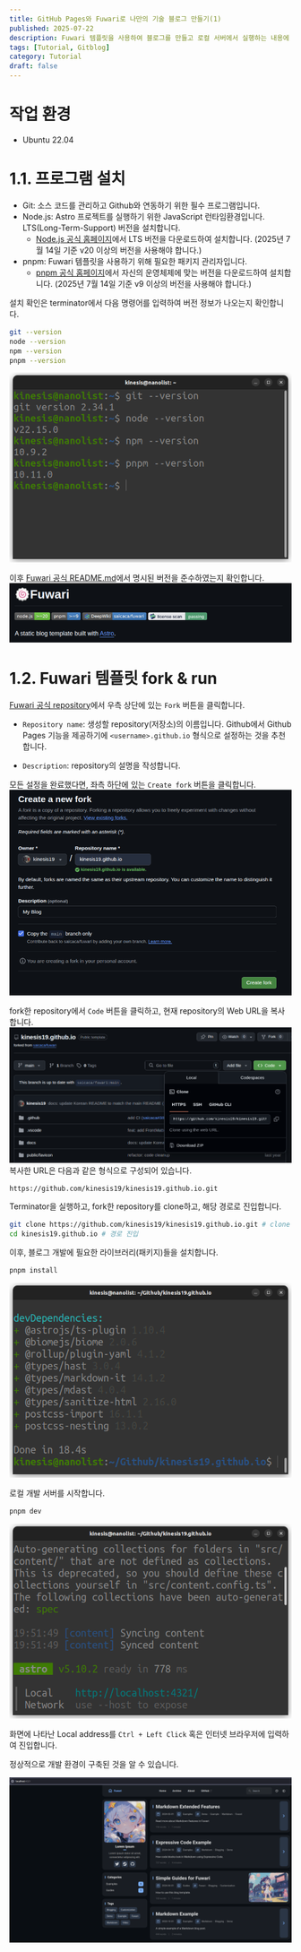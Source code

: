 ```yaml
---
title: GitHub Pages와 Fuwari로 나만의 기술 블로그 만들기(1)
published: 2025-07-22
description: Fuwari 템플릿을 사용하여 블로그를 만들고 로컬 서버에서 실행하는 내용에 대해 다룹니다.
tags: [Tutorial, Gitblog]
category: Tutorial
draft: false
---
```


# 작업 환경
- Ubuntu 22.04


# 1.1. 프로그램 설치
- Git: 소스 코드를 관리하고 Github와 연동하기 위한 필수 프로그램입니다.
- Node.js: Astro 프로젝트를 실행하기 위한 JavaScript 런타임환경입니다. LTS(Long-Term-Support) 버전을 설치합니다.
    - [Node.js 공식 홈페이지](https://nodejs.org/ko/download)에서 LTS 버전을 다운로드하여 설치합니다. (2025년 7월 14일 기준 v20 이상의 버전을 사용해야 합니다.)
- pnpm: Fuwari 템플릿을 사용하기 위해 필요한 패키지 관리자입니다.
    - [pnpm 공식 홈페이지](https://pnpm.io/ko/installation)에서 자신의 운영체제에 맞는 버전을 다운로드하여 설치합니다.
    (2025년 7월 14일 기준 v9 이상의 버전을 사용해야 합니다.)

설치 확인은 terminator에서 다음 명령어를 입력하여 버전 정보가 나오는지 확인합니다.
```bash
git --version
node --version
npm --version
pnpm --version
```
![terminator image](img1.png)

이후 [Fuwari 공식 README.md](https://github.com/saicaca/fuwari/blob/main/README.md)에서 명시된 버전을 준수하였는지 확인합니다.
![fuwari readme image](img2.png)

# 1.2. Fuwari 템플릿 fork & run
[Fuwari 공식 repository](https://github.com/saicaca/fuwari)에서 우측 상단에 있는 `Fork` 버튼을 클릭합니다.

- `Repository name`: 생성할 repository(저장소)의 이름입니다. Github에서 Github Pages 기능을 제공하기에 `<username>.github.io` 형식으로 설정하는 것을 추천합니다.

- `Description`: repository의 설명을 작성합니다.

모든 설정을 완료했다면, 좌측 하단에 있는 `Create fork` 버튼을 클릭합니다.
![repository fork image](img3.png)

fork한 repository에서 `Code` 버튼을 클릭하고, 현재 repository의 Web URL을 복사합니다.
![repository clone image](img4.png)
복사한 URL은 다음과 같은 형식으로 구성되어 있습니다.
```bash
https://github.com/kinesis19/kinesis19.github.io.git
```

Terminator을 실행하고, fork한 repository를 clone하고, 해당 경로로 진입합니다.
```bash
git clone https://github.com/kinesis19/kinesis19.github.io.git # clone
cd kinesis19.github.io # 경로 진입
```

이후, 블로그 개발에 필요한 라이브러리(패키지)들을 설치합니다.
```bash
pnpm install
```
![pnpm install](img5.png)

로컬 개발 서버를 시작합니다.
```bash
pnpm dev
```

![pnpm dev](img6.png)

화면에 나타난 Local address를 `Ctrl + Left Click` 혹은 인터넷 브라우저에 입력하여 진입합니다.

정상적으로 개발 환경이 구축된 것을 알 수 있습니다.

![local address](img7.png)